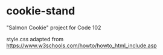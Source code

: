 # cookie-stand
"Salmon Cookie" project for Code 102

style.css adapted from https://www.w3schools.com/howto/howto_html_include.asp